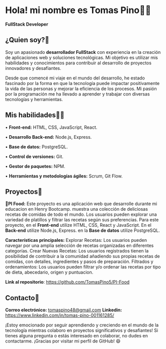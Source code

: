 # Hola! mi nombre es Tomas Pino👨‍💻
**FullStack Developer**

## ¿Quien soy?🎸
Soy un apasionado **desarrollador FullStack** con experiencia en la creación de aplicaciones web y soluciones tecnológicas. Mi objetivo es utilizar mis habilidades y conocimientos para contribuir al desarrollo de proyectos innovadores y desafiantes.

Desde que comencé mi viaje en el mundo del desarrollo, he estado fascinado por la forma en que la tecnología puede impactar positivamente la vida de las personas y mejorar la eficiencia de los procesos. Mi pasión por la programación me ha llevado a aprender y trabajar con diversas tecnologías y herramientas.

## Mis habilidades🦸‍♂️
• **Front-end:** HTML, CSS, JavaScript, React.

• **Desarrollo Back-end:** Node.js, Express.

• **Base de datos:** PostgreSQL.

• **Control de versiones:** Git.

• **Gestor de paquetes:** NPM.

• **Herramientas y metodologías ágiles:** Scrum, Git Flow.

## Proyectos🧪
**🌮PI Food:**
Este proyecto es una aplicación web que desarrolle durante mi educacion en Henry Bootcamp. muestra una colección de deliciosas recetas de comidas de todo el mundo. Los usuarios pueden explorar una variedad de platillos y filtrar las recetas según sus preferencias.
Para este proyecto, en el **Front-end** utilize HTML, CSS, React y JavaScript. En el **Back-end** utilize Node.js, Express. en la **Base de datos** utilize PostgreSQL.

**Características principales:**
Explorar Recetas: Los usuarios pueden navegar por una amplia selección de recetas organizadas en diferentes categorías.
Crear Nuevas Recetas: Los usuarios registrados tienen la posibilidad de contribuir a la comunidad añadiendo sus propias recetas de comidas, con detalles, ingredientes y pasos de preparación.
Filtrados y ordenamientos: Los usuarios pueden filtrar y/o ordenar las recetas por tipo de dieta, abecedario, origen y puntuacion.

**Link al repositorio**: https://github.com/TomasPino5/PI-Food

## Contacto📧
**Correo electrónico:** tomaspino48@gmail.com
**Linkedin:** https://www.linkedin.com/in/tomas-pino-001161285/

¡Estoy emocionado por seguir aprendiendo y creciendo en el mundo de la tecnología mientras colaboro en proyectos significativos y desafiantes! Si tienes alguna pregunta o estás interesado en colaborar, no dudes en contactarme. ¡Gracias por visitar mi perfil de GitHub! 😄
